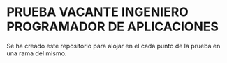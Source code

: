 # PRUEBA VACANTE INGENIERO PROGRAMADOR DE APLICACIONES
Se ha creado este repositorio para alojar en el cada punto de la prueba en una rama del mismo.
